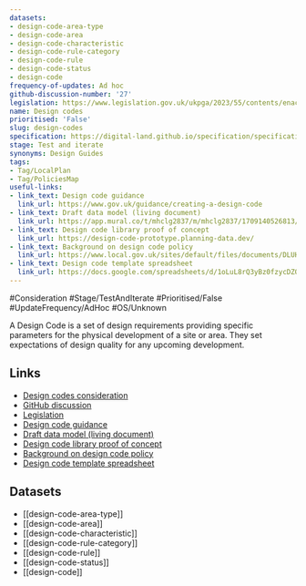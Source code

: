 ```yaml
---
datasets:
- design-code-area-type
- design-code-area
- design-code-characteristic
- design-code-rule-category
- design-code-rule
- design-code-status
- design-code
frequency-of-updates: Ad hoc
github-discussion-number: '27'
legislation: https://www.legislation.gov.uk/ukpga/2023/55/contents/enacted
name: Design codes
prioritised: 'False'
slug: design-codes
specification: https://digital-land.github.io/specification/specification/design-code/
stage: Test and iterate
synonyms: Design Guides
tags:
- Tag/LocalPlan
- Tag/PoliciesMap
useful-links:
- link_text: Design code guidance
  link_url: https://www.gov.uk/guidance/creating-a-design-code
- link_text: Draft data model (living document)
  link_url: https://app.mural.co/t/mhclg2837/m/mhclg2837/1709140526813/9a28b5a76405c33dbb1568a2870a5e6057bf0b91?sender=u254215e050d2f98c69580938
- link_text: Design code library proof of concept
  link_url: https://design-code-prototype.planning-data.dev/
- link_text: Background on design code policy
  link_url: https://www.local.gov.uk/sites/default/files/documents/DLUHC%20PAS%20LURB%20Design%20Code%20presentation.pdf
- link_text: Design code template spreadsheet
  link_url: https://docs.google.com/spreadsheets/d/1oLuL8rQ3yBz0fzycDZQczLxFZ-PpAKzNaG2swrRPF1E/edit?usp=sharing
---
```


#Consideration #Stage/TestAndIterate #Prioritised/False #UpdateFrequency/AdHoc #OS/Unknown

A Design Code is a set of design requirements providing specific parameters for the physical development of a site or area. They set expectations of design quality for any upcoming development.

## Links

* [Design codes consideration](https://design.planning.data.gov.uk/planning-consideration/design-codes)
* [GitHub discussion](https://github.com/digital-land/data-standards-backlog/discussions/27)
* [Legislation](https://www.legislation.gov.uk/ukpga/2023/55/contents/enacted)
* [Design code guidance](https://www.gov.uk/guidance/creating-a-design-code)
* [Draft data model (living document)](https://app.mural.co/t/mhclg2837/m/mhclg2837/1709140526813/9a28b5a76405c33dbb1568a2870a5e6057bf0b91?sender=u254215e050d2f98c69580938)
* [Design code library proof of concept](https://design-code-prototype.planning-data.dev/)
* [Background on design code policy](https://www.local.gov.uk/sites/default/files/documents/DLUHC%20PAS%20LURB%20Design%20Code%20presentation.pdf)
* [Design code template spreadsheet](https://docs.google.com/spreadsheets/d/1oLuL8rQ3yBz0fzycDZQczLxFZ-PpAKzNaG2swrRPF1E/edit?usp=sharing)

## Datasets

* [[design-code-area-type]]
* [[design-code-area]]
* [[design-code-characteristic]]
* [[design-code-rule-category]]
* [[design-code-rule]]
* [[design-code-status]]
* [[design-code]]
